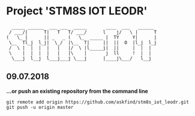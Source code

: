 # Project 'STM8S IOT LEODR'

```
  _____ ______  ___ ___  _____       ____  ___   ______
 / ___/|      T|   T   T/ ___/      l    j/   \ |      T
(   \_ |      || _   _ (   \_  _____ |  TY     Y|      |
 \__  Tl_j  l_j|  \_/  |\__  T|     ||  ||  O  |l_j  l_j
 /  \ |  |  |  |   |   |/  \ |l_____j|  ||     |  |  |
 \    |  |  |  |   |   |\    |       j  ll     !  |  |
  \___j  l__j  l___j___j \___j      |____j\___/   l__j

```

09.07.2018
----------


**…or push an existing repository from the command line**
```
git remote add origin https://github.com/askfind/stm8s_iot_leodr.git
git push -u origin master
```
